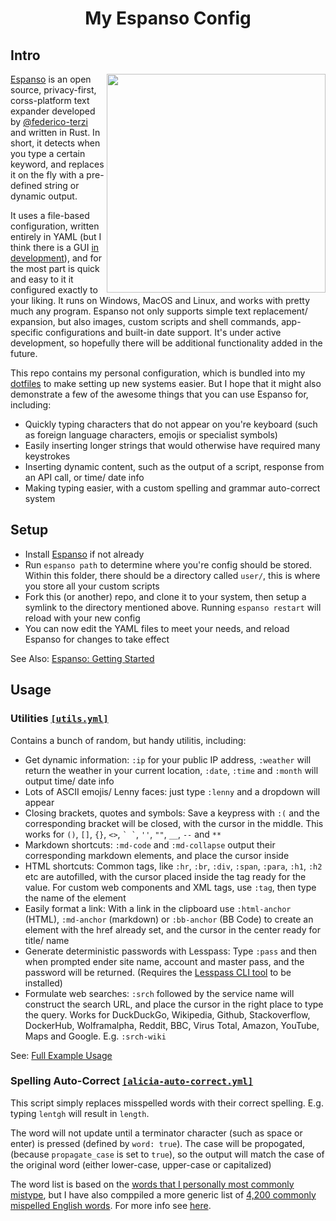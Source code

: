 
<h1 align="center">My Espanso Config</h1>

## Intro

<img align="right" width="350" src="https://i.ibb.co/0GTVC02/espanso-octocat.png">

[Espanso](https://espanso.org/) is an open source, privacy-first, corss-platform text expander developed by [@federico-terzi](https://github.com/federico-terzi) and written in Rust. In short, it detects when you type a certain keyword, and replaces it on the fly with a pre-defined string or dynamic output.

It uses a file-based configuration, written entirely in YAML (but I think there is a GUI [in development](https://github.com/federico-terzi/espanso/issues/255)), and for the most part is quick and easy to it it configured exactly to your liking. It runs on Windows, MacOS and Linux, and works with pretty much any program. Espanso not only supports simple text replacement/ expansion, but also images, custom scripts and shell commands, app-specific configurations and built-in date support. It's under active development, so hopefully there will be additional functionality added in the future. 

This repo contains my personal configuration, which is bundled into my [dotfiles](https://github.com/Lissy93/dotfiles) to make setting up new systems easier. But I hope that it might also demonstrate a few of the awesome things that you can use Espanso for, including:
- Quickly typing characters that do not appear on you're keyboard (such as foreign language characters, emojis or specialist symbols)
- Easily inserting longer strings that would otherwise have required many keystrokes
- Inserting dynamic content, such as the output of a script, response from an API call, or time/ date info
- Making typing easier, with a custom spelling and grammar auto-correct system

## Setup

- Install [Espanso](https://espanso.org/install/) if not already
- Run `espanso path` to determine where you're config should be stored. Within this folder, there should be a directory called `user/`, this is where you store all your custom scripts
- Fork this (or another) repo, and clone it to your system, then setup a symlink to the directory mentioned above. Running `espanso restart` will reload with your new config
- You can now edit the YAML files to meet your needs, and reload Espanso for changes to take effect

See Also: [Espanso: Getting Started](https://espanso.org/docs/get-started/)

## Usage 

### Utilities [`[utils.yml]`](https://github.com/Lissy93/espanso-config/blob/master/utils.yml)

Contains a bunch of random, but handy utilitis, including:
- Get dynamic information: `:ip` for your public IP address, `:weather` will return the weather in your current location, `:date`, `:time` and `:month` will output time/ date info
- Lots of ASCII emojis/ Lenny faces: just type `:lenny` and a dropdown will appear
- Closing brackets, quotes and symbols: Save a keypress with `:(` and the corresponding bracket will be closed, with the cursor in the middle. This works for `()`, `[]`, `{}`, `<>`, `` ` ` ``, `''`, `""`, `__`, `--` and `**`
- Markdown shortcuts: `:md-code` and `:md-collapse` output their corresponding markdown elements, and place the cursor inside
- HTML shortcuts: Common tags, like `:hr`, `:br`, `:div`, `:span`, `:para`, `:h1`, `:h2` etc are autofilled, with the cursor placed inside the tag ready for the value. For custom web components and XML tags, use `:tag`, then type the name of the element
- Easily format a link: With a link in the clipboard use `:html-anchor` (HTML), `:md-anchor` (markdown) or `:bb-anchor` (BB Code) to create an element with the href already set, and the cursor in the center ready for title/ name
- Generate deterministic passwords with Lesspass: Type `:pass` and then when prompted ender site name, account and master pass, and the password will be returned. (Requires the [Lesspass CLI tool](https://github.com/lesspass/lesspass/tree/master/cli) to be installed)
- Formulate web searches: `:srch` followed by the service name will construct the search URL, and place the cursor in the right place to type the query. Works for DuckDuckGo, Wikipedia, Github, Stackoverflow, DockerHub, Wolframalpha, Reddit, BBC, Virus Total, Amazon, YouTube, Maps and Google. E.g. `:srch-wiki`

See: [Full Example Usage](https://listed.to/p/SCECNfepuR) 


### Spelling Auto-Correct [`[alicia-auto-correct.yml]`](https://github.com/Lissy93/espanso-config/blob/master/alicia-auto-correct.yml)

This script simply replaces misspelled words with their correct spelling. E.g. typing `lentgh` will result in `length`.

The word will not update until a terminator character (such as space or enter) is pressed (defined by `word: true`). The case will be propogated, (because `propagate_case` is set to `true`), so the output will match the case of the original word (either lower-case, upper-case or capitalized)

The word list is based on the [words that I personally most commonly mistype](https://listed.to/p/0zNFIsk6mk), but I have also comppiled a more generic list of [4,200 commonly mispelled English words](https://listed.to/p/nWcfB31ZTD). For more info see [here](https://listed.to/@lissy93/22944/spelling-auto-correct-system).


